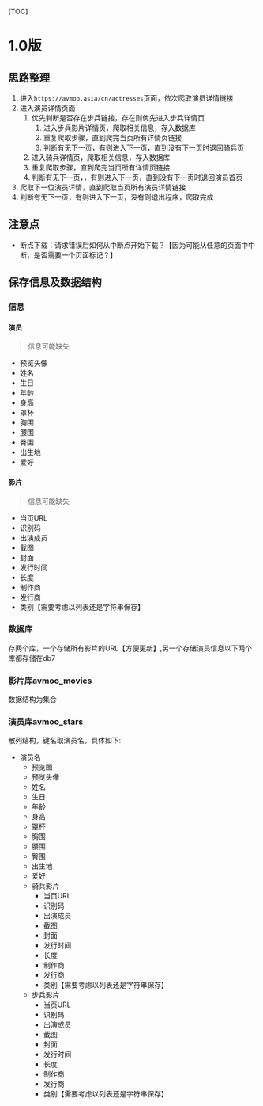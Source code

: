 [TOC]

# 1.0版
## 思路整理
1. 进入`https://avmoo.asia/cn/actresses`页面，依次爬取演员详情链接
2. 进入演员详情页面
    1. 优先判断是否存在步兵链接，存在则优先进入步兵详情页
        1. 进入步兵影片详情页，爬取相关信息，存入数据库
        2. 重复爬取步骤，直到爬完当页所有详情页链接
        3. 判断有无下一页，有则进入下一页，直到没有下一页时退回骑兵页
    2. 进入骑兵详情页，爬取相关信息，存入数据库
    3. 重复爬取步骤，直到爬完当页所有详情页链接
    4. 判断有无下一页，，有则进入下一页，直到没有下一页时退回演员首页
3. 爬取下一位演员详情，直到爬取当页所有演员详情链接
4. 判断有无下一页，有则进入下一页，没有则退出程序，爬取完成

## 注意点
- 断点下载：请求错误后如何从中断点开始下载？【因为可能从任意的页面中中断，是否需要一个页面标记？】

## 保存信息及数据结构
### 信息

#### 演员
> 信息可能缺失
- 预览头像
- 姓名
- 生日
- 年龄
- 身高
- 罩杯
- 胸围
- 腰围
- 臀围
- 出生地
- 爱好

#### 影片
> 信息可能缺失
- 当页URL
- 识别码
- 出演成员
- 截图
- 封面
- 发行时间
- 长度
- 制作商
- 发行商
- 类别【需要考虑以列表还是字符串保存】

### 数据库
存两个库，一个存储所有影片的URL【方便更新】,另一个存储演员信息以下两个库都存储在db7   
### 影片库avmoo_movies
数据结构为集合

### 演员库avmoo_stars
散列结构，键名取演员名，具体如下:

- 演员名
    - 预览图
    - 预览头像
    - 姓名
    - 生日
    - 年龄
    - 身高
    - 罩杯
    - 胸围
    - 腰围
    - 臀围
    - 出生地
    - 爱好  
    - 骑兵影片
        - 当页URL
        - 识别码
        - 出演成员
        - 截图
        - 封面
        - 发行时间
        - 长度
        - 制作商
        - 发行商
        - 类别【需要考虑以列表还是字符串保存】
    - 步兵影片
        - 当页URL
        - 识别码
        - 出演成员
        - 截图
        - 封面
        - 发行时间
        - 长度
        - 制作商
        - 发行商
        - 类别【需要考虑以列表还是字符串保存】
